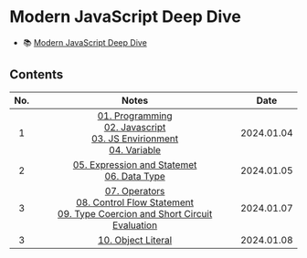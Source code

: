 # Modern JavaScript Deep Dive

- 📚 [Modern JavaScript Deep Dive](https://m.yes24.com/Goods/Detail/92742567)

## Contents

| No. |                                                                                                                                                                                                                       Notes                                                                                                                                                                                                                        |    Date    |
| :-: | :------------------------------------------------------------------------------------------------------------------------------------------------------------------------------------------------------------------------------------------------------------------------------------------------------------------------------------------------------------------------------------------------------------------------------------------------: | :--------: |
|  1  | [01. Programming](https://github.com/cskime/modern-js-deep-dive-study/blob/main/docs/01-programming.md)<br/>[02. Javascript](https://github.com/cskime/modern-js-deep-dive-study/blob/main/docs/02-javascript.md)<br/>[03. JS Envirionment](https://github.com/cskime/modern-js-deep-dive-study/blob/main/docs/03-javascript-environment.md)<br/>[04. Variable](https://github.com/cskime/modern-js-deep-dive-study/blob/main/docs/04-variable.md) | 2024.01.04 |
|  2  |                                                                                                        [05. Expression and Statemet](https://github.com/cskime/modern-js-deep-dive-study/blob/main/docs/05-expression-statement.md)<br/>[06. Data Type](https://github.com/cskime/modern-js-deep-dive-study/blob/main/docs/06-data-type.md)                                                                                                        | 2024.01.05 |
|  3  |                              [07. Operators](https://github.com/cskime/modern-js-deep-dive-study/blob/main/docs/07-operator.md)<br/>[08. Control Flow Statement](https://github.com/cskime/modern-js-deep-dive-study/blob/main/docs/08-control-flow.md)<br/>[09. Type Coercion and Short Circuit Evaluation](https://github.com/cskime/modern-js-deep-dive-study/blob/main/docs/09-type-coercion-short-evaluation.md)                              | 2024.01.07 |
|  3  |                                                                                                                                                                   [10. Object Literal](https://github.com/cskime/modern-js-deep-dive-study/blob/main/docs/10-object-literal.md)                                                                                                                                                                    | 2024.01.08 |
